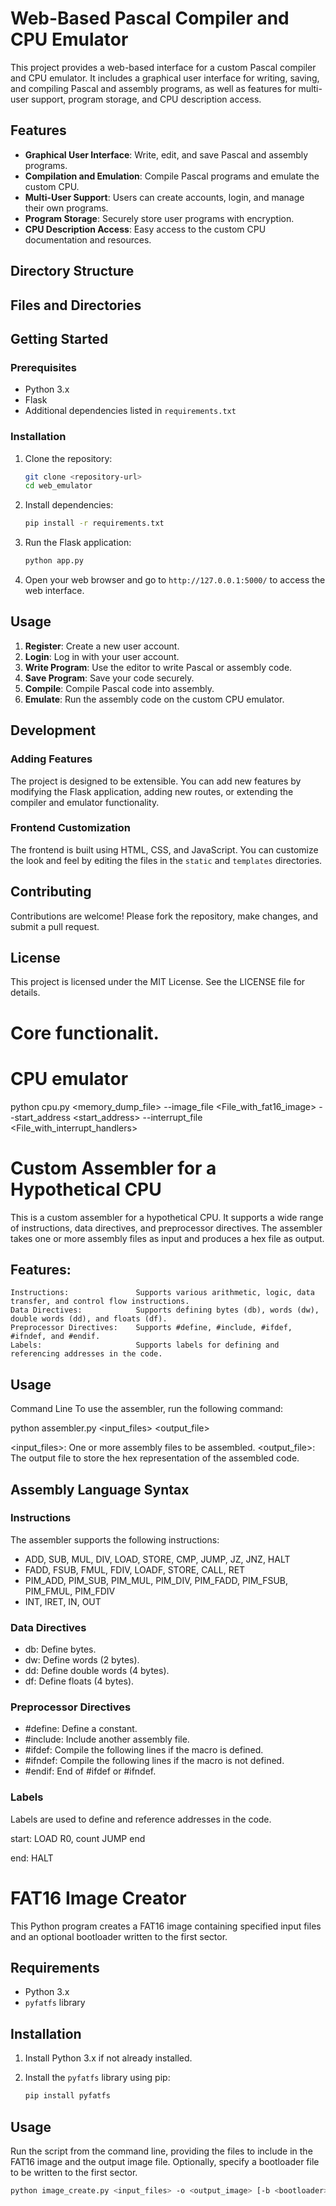 # Web-Based Pascal Compiler and CPU Emulator

This project provides a web-based interface for a custom Pascal compiler and CPU emulator. It includes a graphical user interface for writing, saving, and compiling Pascal and assembly programs, as well as features for multi-user support, program storage, and CPU description access.

## Features

- **Graphical User Interface**: Write, edit, and save Pascal and assembly programs.
- **Compilation and Emulation**: Compile Pascal programs and emulate the custom CPU.
- **Multi-User Support**: Users can create accounts, login, and manage their own programs.
- **Program Storage**: Securely store user programs with encryption.
- **CPU Description Access**: Easy access to the custom CPU documentation and resources.

## Directory Structure
## Files and Directories



## Getting Started

### Prerequisites

- Python 3.x
- Flask
- Additional dependencies listed in `requirements.txt`

### Installation

1. Clone the repository:
    ```sh
    git clone <repository-url>
    cd web_emulator
    ```

2. Install dependencies:
    ```sh
    pip install -r requirements.txt
    ```

3. Run the Flask application:
    ```sh
    python app.py
    ```

4. Open your web browser and go to `http://127.0.0.1:5000/` to access the web interface.

## Usage

1. **Register**: Create a new user account.
2. **Login**: Log in with your user account.
3. **Write Program**: Use the editor to write Pascal or assembly code.
4. **Save Program**: Save your code securely.
5. **Compile**: Compile Pascal code into assembly.
6. **Emulate**: Run the assembly code on the custom CPU emulator.

## Development

### Adding Features

The project is designed to be extensible. You can add new features by modifying the Flask application, adding new routes, or extending the compiler and emulator functionality.

### Frontend Customization

The frontend is built using HTML, CSS, and JavaScript. You can customize the look and feel by editing the files in the `static` and `templates` directories.

## Contributing

Contributions are welcome! Please fork the repository, make changes, and submit a pull request.

## License

This project is licensed under the MIT License. See the LICENSE file for details.


# Core functionalit.

# CPU emulator

python cpu.py <memory_dump_file> --image_file <File_with_fat16_image> --start_address <start_address>  --interrupt_file <File_with_interrupt_handlers>

# Custom Assembler for a Hypothetical CPU
This is a custom assembler for a hypothetical CPU. It supports a wide range of instructions, data directives, and preprocessor directives. The assembler takes one or more assembly files as input and produces a hex file as output.

## Features:
    Instructions:               Supports various arithmetic, logic, data transfer, and control flow instructions.
    Data Directives:            Supports defining bytes (db), words (dw), double words (dd), and floats (df).
    Preprocessor Directives:    Supports #define, #include, #ifdef, #ifndef, and #endif.
    Labels:                     Supports labels for defining and referencing addresses in the code.

## Usage

Command Line
To use the assembler, run the following command:

python assembler.py <input_files> <output_file>

<input_files>: One or more assembly files to be assembled.
<output_file>: The output file to store the hex representation of the assembled code.

## Assembly Language Syntax
### Instructions
The assembler supports the following instructions:

-   ADD, SUB, MUL, DIV, LOAD, STORE, CMP, JUMP, JZ, JNZ, HALT
-   FADD, FSUB, FMUL, FDIV, LOADF, STORE, CALL, RET
-   PIM_ADD, PIM_SUB, PIM_MUL, PIM_DIV, PIM_FADD, PIM_FSUB, PIM_FMUL, PIM_FDIV
-   INT, IRET, IN, OUT
### Data Directives
-   db: Define bytes.
-   dw: Define words (2 bytes).
-   dd: Define double words (4 bytes).
-   df: Define floats (4 bytes).
### Preprocessor Directives
-   #define: Define a constant.
-   #include: Include another assembly file.
-   #ifdef: Compile the following lines if the macro is defined.
-   #ifndef: Compile the following lines if the macro is not defined.
-   #endif: End of #ifdef or #ifndef.
### Labels
Labels are used to define and reference addresses in the code.

start:
    LOAD R0, count
    JUMP end

end:
    HALT
    
# FAT16 Image Creator

This Python program creates a FAT16 image containing specified input files and an optional bootloader written to the first sector.

## Requirements

- Python 3.x
- `pyfatfs` library

## Installation

1. Install Python 3.x if not already installed.
2. Install the `pyfatfs` library using pip:

    ```sh
    pip install pyfatfs
    ```

## Usage

Run the script from the command line, providing the files to include in the FAT16 image and the output image file. Optionally, specify a bootloader file to be written to the first sector.

```sh
python image_create.py <input_files> -o <output_image> [-b <bootloader>]



